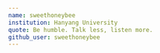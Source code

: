 ```yaml
---
name: sweethoneybee
institution: Hanyang University
quote: Be humble. Talk less, listen more.
github_user: sweethoneybee
---
```

